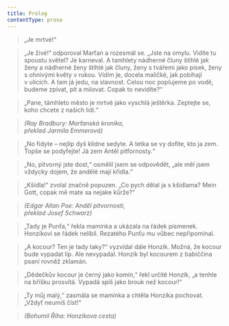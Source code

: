 ```yaml
---
title: Prolog
contentType: prose
---
```


<section>

> „Je mrtvé!“

> „Je živé!“ odporoval Marťan a rozesmál se. „Jste na omylu. Vidíte tu spoustu světel? Je karneval. A tamhlety nádherné čluny štíhlé jak ženy a nádherné ženy štíhlé jak čluny, ženy s tvářemi jako písek, ženy s ohnivými květy v rukou. Vidím je, docela maličké, jak pobíhají v ulicích. A tam já jedu, na slavnost. Celou noc poplujeme po vodě, budeme zpívat, pít a milovat. Copak to nevidíte?“

> „Pane, támhleto město je mrtvé jako vyschlá ještěrka. Zeptejte se, koho chcete z našich lidí.“

> _(Ray Bradbury: Marťanská kronika,  
> překlad Jarmila Emmerová)_

> „No fidyte – nejlip dyš klidne sedyte. A tetka se vy dofite, kto ja zem. Topše se podyfejte! Já zem Antěl pitfornosty.“

> „No, pitvorný jste dost,“ osmělil jsem se odpovědět, „ale měl jsem vždycky dojem, že andělé mají křídla.“

> „Kšídla!“ zvolal značně popuzen. „Co pych dělal ja s kšídlama? Mein Gott, copak mě mate sa nejake kůrže?“

> _(Edgar Allan Poe: Anděl pitvornosti,  
> překlad Josef Schwarz)_

> „Tady je Punťa,“ řekla maminka a ukázala na řádek písmenek. Honzíkovi se řádek nelíbil. Rezatého Punťu mu vůbec nepřipomínal.

> „A kocour? Ten je tady taky?“ vyzvídal dále Honzík. Možná, že kocour bude vypadat líp. Ale nevypadal. Honzík byl kocourem z babiččina psaní rovněž zklamán.

> „Dědečkův kocour je černý jako komín,“ řekl určitě Honzík, „a tenhle na bříšku prosvítá. Vypadá spíš jako brouk než kocour!“

> „Ty můj malý,“ zasmála se maminka a chtěla Honzíka pochovat. „Vždyť neumíš číst!“

> _(Bohumil Říha: Honzíkova cesta)_

</section>
